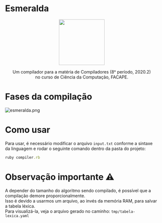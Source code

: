 # Esmeralda
<p align="center">
  <img width="150" height="150" src="https://i.imgur.com/38xxS4c.png">
</p>

<p align="center">
  Um compilador para a matéria de Compiladores (8ᵒ período, 2020.2) <br/>
  no curso de Ciência da Computação, FACAPE.
</p>

# Fases da compilação
![esmeralda.png](https://i.imgur.com/3enMEUG.png)

# Como usar

Para usar, é necessário modificar o arquivo `input.txt`
conforme a sintaxe da linguagem e rodar o seguinte comando dentro da pasta do projeto:

```ruby
ruby compiler.rb
```

# Observação importante :warning:
A depender do tamanho do algoritmo sendo compilado, é possível que a compilação demore proporcionalmente. </br>
Isso é devido a usarmos um arquivo, ao invés da memória RAM, para salvar a tabela léxica. <br/>
Para visualizá-la, veja o arquivo gerado no caminho: `tmp/tabela-lexica.yaml`